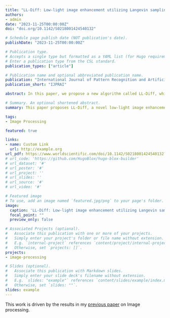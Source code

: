```yaml
---
title: "LL-Diff: Low-light image enhancement utilizing Langevin sampling diffusion"
authors:
- admin
date: "2023-11-25T00:00:00Z"
doi: "doi.org/10.1142/S0218001424540132"

# Schedule page publish date (NOT publication's date).
publishDate: "2023-11-25T00:00:00Z"

# Publication type.
# Accepts a single type but formatted as a YAML list (for Hugo requirements).
# Enter a publication type from the CSL standard.
publication_types: ["article"]

# Publication name and optional abbreviated publication name.
publication: "International Journal of Pattern Recognition and Artificial Intelligence"
publication_short: "IJPRAI"

abstract: In this paper, we propose a new algorithm called LL-Diff, which is innovative compared to traditional augmentation methods in that it introduces the sampling method of Langevin dynamics. This sampling approach simulates the motion of particles in complex environments and can better handle noise and details in low-light conditions. We also incorporate a causal attention mechanism to achieve causality and address the issue of confounding effects. This attention mechanism enables us to better capture local information while avoiding over-enhancement. We have conducted experiments on the LOL-V1 and LOL-V2 datasets, and the results show that LL-Diff significantly improves computational speed and several evaluation metrics, demonstrating the superiority and effectiveness of our method for low-light image enhancement tasks. The code will be released on GitHub when the paper has been accepted.

# Summary. An optional shortened abstract.
summary: This paper proposes LL-Diff, a novel low-light image enhancement method that leverages Langevin sampling diffusion to enhance image brightness and detail while suppressing noise.

tags:
- Image Processing

featured: true

links:
- name: Custom Link
  url: http://example.org
url_pdf: https://www.worldscientific.com/doi/10.1142/S0218001424540132?srsltid=AfmBOor11TsHHdlwEkTf4ogQoPeTg0hUoVSBi167sEypqCXeLdbxkf35
# url_code: 'https://github.com/HugoBlox/hugo-blox-builder'
# url_dataset: '#'
# url_poster: '#'
# url_project: ''
# url_slides: ''
# url_source: '#'
# url_video: '#'

# Featured image
# To use, add an image named `featured.jpg/png` to your page's folder. 
image:
  caption: 'LL-Diff: Low-light image enhancement utilizing Langevin sampling diffusion'
  focal_point: ""
  preview_only: false

# Associated Projects (optional).
#   Associate this publication with one or more of your projects.
#   Simply enter your project's folder or file name without extension.
#   E.g. `internal-project` references `content/project/internal-project/index.md`.
#   Otherwise, set `projects: []`.
projects:
- image-processing

# Slides (optional).
#   Associate this publication with Markdown slides.
#   Simply enter your slide deck's filename without extension.
#   E.g. `slides: "example"` references `content/slides/example/index.md`.
#   Otherwise, set `slides: ""`.
slides: example
---
```


This work is driven by the results in my [previous paper](/publication/) on Image processing.

<!-- 
Add the publication's **full text** or **supplementary notes** here. You can use rich formatting such as including [code, math, and images](https://docs.hugoblox.com/content/writing-markdown-latex/). -->
